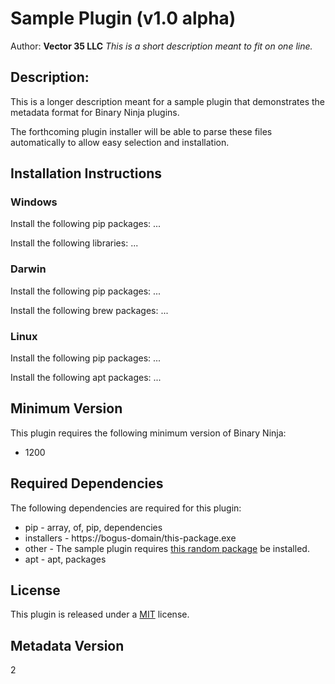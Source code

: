 # Sample Plugin (v1.0 alpha)
Author: **Vector 35 LLC**
_This is a short description meant to fit on one line._
## Description:
This is a longer description meant for a sample plugin that demonstrates the metadata format for Binary Ninja plugins.

The forthcoming plugin installer will be able to parse these files automatically to allow easy selection and installation. 
## Installation Instructions

### Windows

Install the following pip packages: ...

Install the following libraries: ...

### Darwin

Install the following pip packages: ...

Install the following brew packages: ...

### Linux

Install the following pip packages: ...

Install the following apt packages: ...
## Minimum Version

This plugin requires the following minimum version of Binary Ninja:

 * 1200


## Required Dependencies

The following dependencies are required for this plugin:

 * pip - array, of, pip, dependencies
 * installers - https://bogus-domain/this-package.exe
 * other - The sample plugin requires [this random package](https://bogus-domain/this-package/) be installed.
 * apt - apt, packages


## License
This plugin is released under a [MIT](LICENSE) license.

## Metadata Version

2


